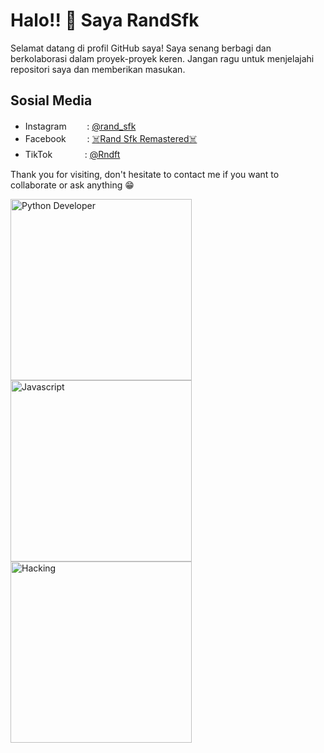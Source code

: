 # Halo!! 👋 Saya RandSfk

Selamat datang di profil GitHub saya! Saya senang berbagi dan berkolaborasi dalam proyek-proyek keren. Jangan ragu untuk menjelajahi repositori saya dan memberikan masukan.

## Sosial Media
- Instagramㅤ‎ ‎ ‎ ‎‎ ‎ ‎: [@rand_sfk](https://www.instagram.com/rand_sfk)
- Facebookㅤ ㅤ‎ : [☠️Rand Sfk Remastered☠️](https://www.facebook.com/dmonlord27)
- TikTokㅤㅤㅤㅤ: [@Rndft](https://www.tiktok.com/@rndft)

Thank you for visiting, don't hesitate to contact me if you want to collaborate or ask anything 😁


<img src="https://api2.sololearn.com/v2/certificates/CC-7QL7TEFP/image/png" alt="Python Developer" style="width:290px;"><img src="https://api2.sololearn.com/v2/certificates/CC-TKNYMWO8/image/png" alt="Javascript" style="width:290px;"><img src="https://d9jmtjs5r4cgq.cloudfront.net/ComplementaryCourseCertificate/3739751/original/Randy_Nurdiansyah20231127-73-mgyn8m.jpg" alt="Hacking" style="width:290px;">
